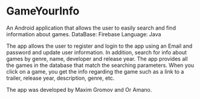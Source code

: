 # GameYourInfo
An Android application that allows the user to easily search and find information about games.
DataBase: Firebase
Language: Java

The app allows the user to register and login to the app using an Email and password and update user information.
In addition, search for info about games by genre, name, developer and release year.
The app provides all the games in the database that match the searching parameters.
When you click on a game, you get the info regarding the game such as a link to a trailer, release year, description, genre, etc.

The app was developed by Maxim Gromov and Or Amano.
